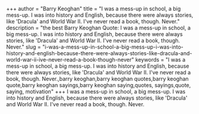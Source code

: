 +++
author = "Barry Keoghan"
title = "I was a mess-up in school, a big mess-up. I was into history and English, because there were always stories, like 'Dracula' and World War II. I've never read a book, though. Never."
description = "the best Barry Keoghan Quote: I was a mess-up in school, a big mess-up. I was into history and English, because there were always stories, like 'Dracula' and World War II. I've never read a book, though. Never."
slug = "i-was-a-mess-up-in-school-a-big-mess-up-i-was-into-history-and-english-because-there-were-always-stories-like-dracula-and-world-war-ii-ive-never-read-a-book-though-never"
keywords = "I was a mess-up in school, a big mess-up. I was into history and English, because there were always stories, like 'Dracula' and World War II. I've never read a book, though. Never.,barry keoghan,barry keoghan quotes,barry keoghan quote,barry keoghan sayings,barry keoghan saying,quotes, sayings,quote, saying, motivation"
+++
I was a mess-up in school, a big mess-up. I was into history and English, because there were always stories, like 'Dracula' and World War II. I've never read a book, though. Never.
